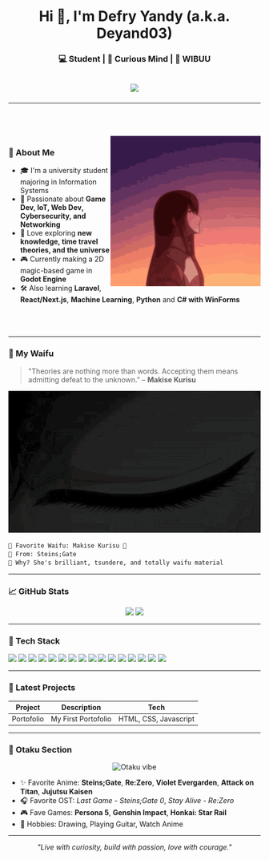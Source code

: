 <h1 align="center">Hi 👋, I'm Defry Yandy (a.k.a. Deyand03)</h1>
<h3 align="center">💻 Student | 🌌 Curious Mind | 🧪 WIBUU 
</h3>
<h2 align="center">
<img href="https://github.com/deyand03" src="https://komarev.com/ghpvc/?username=deyand03&label=Pengunjung&color=0e75b6&style=flat">
</h2>

---

<br><br><br>
<img align="right" src="img/kurisu-steinsgate.gif" alt="Makise Kurisu" width="300"/>
  
### 🧠 About Me
- 🎓 I'm a university student majoring in Information Systems
- 🚀 Passionate about **Game Dev, IoT, Web Dev, Cybersecurity, and Networking**
- 🧪 Love exploring **new knowledge, time travel theories, and the universe**
- 🎮 Currently making a 2D magic-based game in **Godot Engine**
- 🛠️ Also learning **Laravel**, **React/Next.js**, **Machine Learning**, **Python** and **C# with WinForms**
<br><br><br><br>

---

### 💖 My Waifu
> "Theories are nothing more than words. Accepting them means admitting defeat to the unknown." – **Makise Kurisu**

<p align="center">
  <img src="/img/amadeus-kurisu (1).gif">
</p>

```markdown
📌 Favorite Waifu: Makise Kurisu 🧠
🔭 From: Steins;Gate
🧃 Why? She's brilliant, tsundere, and totally waifu material
```

---

### 📈 GitHub Stats
<p align="center">
  <img src="https://github-readme-stats.vercel.app/api?username=Deyand03&show_icons=true&theme=tokyonight">
  <img src="https://github-readme-stats.vercel.app/api/top-langs/?username=Deyand03&layout=compact&theme=tokyonight">
</p>

---

### 🧰 Tech Stack
<p align="left">

  <img src="https://img.shields.io/badge/HTML5-E34F26?style=for-the-badge&logo=html5&logoColor=white" />
  <img src="https://img.shields.io/badge/CSS3-1572B6?style=for-the-badge&logo=css3&logoColor=white" />
  <img src="https://img.shields.io/badge/JavaScript-323330?style=for-the-badge&logo=javascript&logoColor=F7DF1E" />
  <img src="https://img.shields.io/badge/PHP-777BB4?style=for-the-badge&logo=php&logoColor=white" />
  <img src="https://img.shields.io/badge/-Laravel-FF2D20?style=for-the-badge&logo=laravel&logoColor=white" />
  <img src="https://img.shields.io/badge/React-20232A?style=for-the-badge&logo=react&logoColor=61DAFB" />
  <img src="https://img.shields.io/badge/-Godot-478CBF?style=for-the-badge&logo=godot-engine&logoColor=white" />
  <img src="https://img.shields.io/badge/-C%23-239120?style=for-the-badge&logo=c-sharp&logoColor=white" />
  <img src="https://img.shields.io/badge/-Node.js-339933?style=for-the-badge&logo=nodedotjs&logoColor=white" />
  <img src="https://img.shields.io/badge/Python-FFD43B?style=for-the-badge&logo=python&logoColor=blue" />
  <img src="https://img.shields.io/badge/Bootstrap-563D7C?style=for-the-badge&logo=bootstrap&logoColor=white" />
  <img src="https://img.shields.io/badge/Tailwind_CSS-38B2AC?style=for-the-badge&logo=tailwind-css&logoColor=white" />
  <img src="https://img.shields.io/badge/daisyUI-1ad1a5?style=for-the-badge&logo=daisyui&logoColor=white" />
  <img src="https://img.shields.io/badge/Express%20js-000000?style=for-the-badge&logo=express&logoColor=white" />
  <img src="https://img.shields.io/badge/Postman-FF6C37?style=for-the-badge&logo=Postman&logoColor=white" />
  <img src="https://img.shields.io/badge/ChatGPT-74aa9c?style=for-the-badge&logo=openai&logoColor=white" />
  
</p>


---

### 📝 Latest Projects
| Project    | Description         | Tech                  |
| ---------- | ------------------- | --------------------- |
| Portofolio | My First Portofolio | HTML, CSS, Javascript |

---

### 🍥 Otaku Section
<p align="center">
  <img src="https://i.pinimg.com/originals/1e/36/33/1e36332f23a7437385f287d39316fdbe.gif" width="200" alt="Otaku vibe">
</p>

- ✨ Favorite Anime: 
**Steins;Gate**, **Re:Zero**, **Violet Evergarden**, **Attack on Titan**, **Jujutsu Kaisen**
- 🎧 Favorite OST: 
*Last Game - Steins;Gate 0*, *Stay Alive - Re:Zero*
- 🎮 Fave Games:
**Persona 5**, **Genshin Impact**, **Honkai: Star Rail**
- 🎨 Hobbies: 
Drawing, Playing Guitar, Watch Anime


---

<p align="center">
  <i>"Live with curiosity, build with passion, love with courage."</i>
</p>